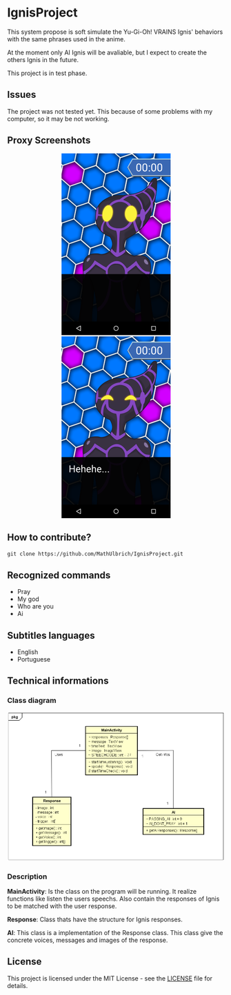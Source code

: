 # IgnisProject

This system propose is soft simulate the Yu-Gi-Oh! VRAINS Ignis' behaviors with the same phrases used in the anime. 

At the moment only AI Ignis will be avaliable, but I expect to create the others Ignis in the future.

This project is in test phase.

## Issues

The project was not tested yet. This because of some problems with my computer, so it may be not working.

## Proxy Screenshots
<p align="center">
<img src="/Screenshots/Ignis_stand_screenshot.png">
<img src="/Screenshots/Ignis_laugh_screenshot.png">
</p>

## How to contribute?
```
git clone https://github.com/MathUlbrich/IgnisProject.git
```

## Recognized commands
<ul>
<li>Pray</li>
<li>My god</li>
<li>Who are you</li>
<li>Ai</li>
</ul>

## Subtitles languages
<ul>
<li>English</li>
<li>Portuguese</li>
</ul>

## Technical informations

### Class diagram
<p align="center">
<img src="/Screenshots/Class_diagram.png" width="700">
</p>
  
### Description
**MainActivity**: Is the class on the program will be running. It realize functions like listen the users speechs. Also contain the responses of Ignis to be matched with the user response.

**Response**: Class thats have the structure for Ignis responses.

**AI**: This class is a implementation of the Response class. This class give the concrete voices, messages and images of the response.

## License
This project is licensed under the MIT License - see the [LICENSE](LICENSE) file for details.
